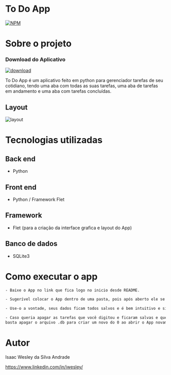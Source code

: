 # To Do App
[![NPM](https://img.shields.io/npm/l/react)](https://github.com/d0tcon/to-do-app/blob/main/LICENSE) 

# Sobre o projeto

### Download do Aplicativo
[![download](https://github.com/d0tcon/images/blob/main/arrow-down-circle.svg)](https://github.com/d0tcon/to-do-app/raw/main/Gerenciador%20de%20tarefas.exe)

To Do App é um aplicativo feito em python para gerenciador tarefas de seu cotidiano, tendo uma aba com todas as suas tarefas, uma aba de tarefas em andamento e uma aba com tarefas concluídas.

## Layout 
![layout](https://github.com/d0tcon/images/blob/main/todo.png)

# Tecnologias utilizadas
## Back end
- Python
## Front end
- Python / Framework Flet
## Framework
- Flet (para a criação da interface grafica e layout do App)
## Banco de dados
- SQLite3

# Como executar o app

```bash
- Baixe o App no link que fica logo no inicio desde README.

- Sugerível colocar o App dentro de uma pasta, pois após aberto ele se cria um arquivo .db, amarzenando todos os dados nele.

- Use-o a vontade, seus dados ficam todos salvos e é bem intuitivo e simples de usar.

- Caso queria apagar as tarefas que você digitou e ficaram salvas e queira colocar novas tarefas,
basta apagar o arquivo .db para criar um novo do 0 ao abrir o App novamente.
```

# Autor

Isaac Wesley da Silva Andrade

https://www.linkedin.com/in/iwesley/


